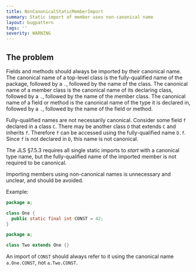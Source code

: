 ```yaml
---
title: NonCanonicalStaticMemberImport
summary: Static import of member uses non-canonical name
layout: bugpattern
tags: ''
severity: WARNING
---
```


<!--
*** AUTO-GENERATED, DO NOT MODIFY ***
To make changes, edit the @BugPattern annotation or the explanation in docs/bugpattern.
-->

## The problem
Fields and methods should always be imported by their canonical name. The
canonical name of a top-level class is the fully-qualified name of the package,
followed by a `.`, followed by the name of the class. The canonical name of a
member class is the canonical name of its declaring class, followed by a `.`,
followed by the name of the member class. The canonical name of a field or
method is the canonical name of the type it is declared in, followed by a `.`,
followed by the name of the field or method.

Fully-qualified names are not necessarily canonical. Consider some field `f`
declared in a class `C`. There may be another class `D` that extends `C` and
inherits `f`. Therefore `f` can be accessed using the fully-qualified name
`D.f`. Since `f` is not declared in `D`, this name is not canonical.

The JLS §7.5.3 requires all single static imports to *start* with a canonical
type name, but the fully-qualified name of the imported member is not required
to be canonical.

Importing members using non-canonical names is unnecessary and unclear, and
should be avoided.

Example:

```java
package a;

class One {
  public static final int CONST = 42;
}
```

```java
package a;

class Two extends One {}
```

An import of `CONST` should always refer to it using the canonical name
`a.One.CONST`, not `a.Two.CONST`.

